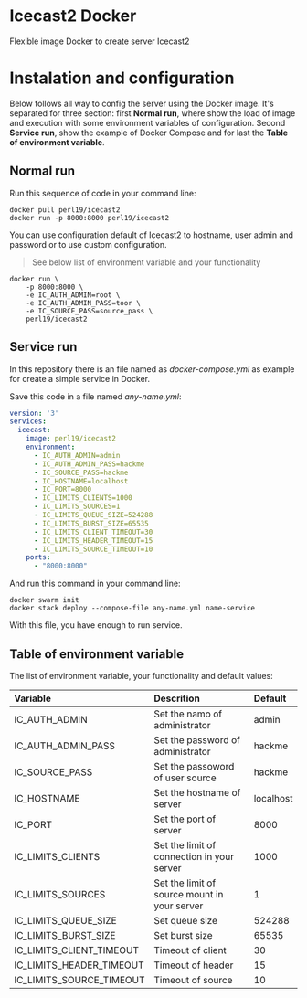 # Icecast2 Docker

Flexible image Docker to create server Icecast2

# Instalation and configuration
Below follows all way to config the server using the Docker image. It's separated for three section: first **Normal run**, where show the load of image and execution with some environment variables of configuration. Second **Service run**, show the example of Docker Compose and for last the **Table of environment variable**.

## Normal run
Run this sequence of code in your command line:
```shell
docker pull perl19/icecast2
docker run -p 8000:8000 perl19/icecast2
```

You can use configuration default of Icecast2 to hostname, user admin and password or to use custom configuration.

> See below list of environment variable and your functionality

```shell
docker run \
    -p 8000:8000 \
    -e IC_AUTH_ADMIN=root \
    -e IC_AUTH_ADMIN_PASS=toor \
    -e IC_SOURCE_PASS=source_pass \
    perl19/icecast2
```

## Service run
In this repository there is an file named as *docker-compose.yml* as example for create a simple service in Docker.

Save this code in a file named *any-name.yml*:
```yml
version: '3'
services:
  icecast:
    image: perl19/icecast2
    environment:
      - IC_AUTH_ADMIN=admin
      - IC_AUTH_ADMIN_PASS=hackme
      - IC_SOURCE_PASS=hackme
      - IC_HOSTNAME=localhost
      - IC_PORT=8000
      - IC_LIMITS_CLIENTS=1000
      - IC_LIMITS_SOURCES=1
      - IC_LIMITS_QUEUE_SIZE=524288
      - IC_LIMITS_BURST_SIZE=65535
      - IC_LIMITS_CLIENT_TIMEOUT=30
      - IC_LIMITS_HEADER_TIMEOUT=15
      - IC_LIMITS_SOURCE_TIMEOUT=10
    ports:
      - "8000:8000"
```
And run this command in your command line:
```shell
docker swarm init
docker stack deploy --compose-file any-name.yml name-service
```

With this file, you have enough to run service.

## Table of environment variable
The list of environment variable, your functionality and default values:

|Variable|Descrition|Default|
|:---|:---|:---|
|IC_AUTH_ADMIN|Set the namo of administrator|admin|
|IC_AUTH_ADMIN_PASS|Set the password of administrator|hackme|
|IC_SOURCE_PASS|Set the passoword of user source|hackme|
|IC_HOSTNAME|Set the hostname of server|localhost|
|IC_PORT|Set the port of server|8000|
|IC_LIMITS_CLIENTS|Set the limit of connection in your server|1000|
|IC_LIMITS_SOURCES|Set the limit of source mount in your server|1|
|IC_LIMITS_QUEUE_SIZE|Set queue size|524288|
|IC_LIMITS_BURST_SIZE|Set burst size|65535|
|IC_LIMITS_CLIENT_TIMEOUT|Timeout of client|30|
|IC_LIMITS_HEADER_TIMEOUT|Timeout of header|15|
|IC_LIMITS_SOURCE_TIMEOUT|Timeout of source|10|
